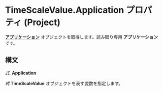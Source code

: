 
# TimeScaleValue.Application プロパティ (Project)

 **[アプリケーション](8eb91712-7784-a102-38c0-19bb056c27e9.md)** オブジェクトを取得します。読み取り専用 **アプリケーション** です。


## 構文

 _式_. **Application**

 _式_ **TimeScaleValue** オブジェクトを表す変数を指定します。

